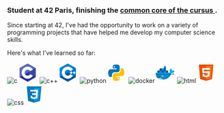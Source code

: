 ### Student at 42 Paris, finishing the [common core of the cursus ](https://github.com/titouanck/titouanck/blob/main/42-cursus.md).

Since starting at 42, I've had the opportunity to work on a variety of programming projects that have helped me develop my computer science skills.  
  
Here's what I've learned so far:  
  
![c](https://github.com/titouanck/titouanck/assets/87268044/5a3aa844-ebdf-4307-973d-8916bf1026ae)<svg xmlns="http://www.w3.org/2000/svg"  viewBox="0 0 48 48" width="48px" height="48px" clip-rule="evenodd"><path fill="#283593" fill-rule="evenodd" d="M22.903,3.286c0.679-0.381,1.515-0.381,2.193,0 c3.355,1.883,13.451,7.551,16.807,9.434C42.582,13.1,43,13.804,43,14.566c0,3.766,0,15.101,0,18.867 c0,0.762-0.418,1.466-1.097,1.847c-3.355,1.883-13.451,7.551-16.807,9.434c-0.679,0.381-1.515,0.381-2.193,0 c-3.355-1.883-13.451-7.551-16.807-9.434C5.418,34.899,5,34.196,5,33.434c0-3.766,0-15.101,0-18.867 c0-0.762,0.418-1.466,1.097-1.847C9.451,10.837,19.549,5.169,22.903,3.286z" clip-rule="evenodd"/><path fill="#5c6bc0" fill-rule="evenodd" d="M5.304,34.404C5.038,34.048,5,33.71,5,33.255 c0-3.744,0-15.014,0-18.759c0-0.758,0.417-1.458,1.094-1.836c3.343-1.872,13.405-7.507,16.748-9.38 c0.677-0.379,1.594-0.371,2.271,0.008c3.343,1.872,13.371,7.459,16.714,9.331c0.27,0.152,0.476,0.335,0.66,0.576L5.304,34.404z" clip-rule="evenodd"/><path fill="#fff" fill-rule="evenodd" d="M24,10c7.727,0,14,6.273,14,14s-6.273,14-14,14 s-14-6.273-14-14S16.273,10,24,10z M24,17c3.863,0,7,3.136,7,7c0,3.863-3.137,7-7,7s-7-3.137-7-7C17,20.136,20.136,17,24,17z" clip-rule="evenodd"/><path fill="#3949ab" fill-rule="evenodd" d="M42.485,13.205c0.516,0.483,0.506,1.211,0.506,1.784 c0,3.795-0.032,14.589,0.009,18.384c0.004,0.396-0.127,0.813-0.323,1.127L23.593,24L42.485,13.205z" clip-rule="evenodd"/></svg>
![c++](https://github.com/titouanck/titouanck/assets/87268044/c7c93976-ebc4-447d-b515-d61a23ae427a)<svg xmlns="http://www.w3.org/2000/svg"  viewBox="0 0 48 48" width="48px" height="48px" clip-rule="evenodd"><path fill="#00549d" fill-rule="evenodd" d="M22.903,3.286c0.679-0.381,1.515-0.381,2.193,0 c3.355,1.883,13.451,7.551,16.807,9.434C42.582,13.1,43,13.804,43,14.566c0,3.766,0,15.101,0,18.867 c0,0.762-0.418,1.466-1.097,1.847c-3.355,1.883-13.451,7.551-16.807,9.434c-0.679,0.381-1.515,0.381-2.193,0 c-3.355-1.883-13.451-7.551-16.807-9.434C5.418,34.899,5,34.196,5,33.434c0-3.766,0-15.101,0-18.867 c0-0.762,0.418-1.466,1.097-1.847C9.451,10.837,19.549,5.169,22.903,3.286z" clip-rule="evenodd"/><path fill="#0086d4" fill-rule="evenodd" d="M5.304,34.404C5.038,34.048,5,33.71,5,33.255 c0-3.744,0-15.014,0-18.759c0-0.758,0.417-1.458,1.094-1.836c3.343-1.872,13.405-7.507,16.748-9.38 c0.677-0.379,1.594-0.371,2.271,0.008c3.343,1.872,13.371,7.459,16.714,9.331c0.27,0.152,0.476,0.335,0.66,0.576L5.304,34.404z" clip-rule="evenodd"/><path fill="#fff" fill-rule="evenodd" d="M24,10c7.727,0,14,6.273,14,14s-6.273,14-14,14 s-14-6.273-14-14S16.273,10,24,10z M24,17c3.863,0,7,3.136,7,7c0,3.863-3.137,7-7,7s-7-3.137-7-7C17,20.136,20.136,17,24,17z" clip-rule="evenodd"/><path fill="#0075c0" fill-rule="evenodd" d="M42.485,13.205c0.516,0.483,0.506,1.211,0.506,1.784 c0,3.795-0.032,14.589,0.009,18.384c0.004,0.396-0.127,0.813-0.323,1.127L23.593,24L42.485,13.205z" clip-rule="evenodd"/><path fill="#fff" fill-rule="evenodd" d="M31 21H33V27H31zM38 21H40V27H38z" clip-rule="evenodd"/><path fill="#fff" fill-rule="evenodd" d="M29 23H35V25H29zM36 23H42V25H36z" clip-rule="evenodd"/></svg>
![python](https://github.com/titouanck/titouanck/assets/87268044/3400dc11-6a2a-4259-9bb3-8d774747f1e2)<svg xmlns="http://www.w3.org/2000/svg"  viewBox="0 0 48 48" width="48px" height="48px"><path fill="#0277BD" d="M24.047,5c-1.555,0.005-2.633,0.142-3.936,0.367c-3.848,0.67-4.549,2.077-4.549,4.67V14h9v2H15.22h-4.35c-2.636,0-4.943,1.242-5.674,4.219c-0.826,3.417-0.863,5.557,0,9.125C5.851,32.005,7.294,34,9.931,34h3.632v-5.104c0-2.966,2.686-5.896,5.764-5.896h7.236c2.523,0,5-1.862,5-4.377v-8.586c0-2.439-1.759-4.263-4.218-4.672C27.406,5.359,25.589,4.994,24.047,5z M19.063,9c0.821,0,1.5,0.677,1.5,1.502c0,0.833-0.679,1.498-1.5,1.498c-0.837,0-1.5-0.664-1.5-1.498C17.563,9.68,18.226,9,19.063,9z"/><path fill="#FFC107" d="M23.078,43c1.555-0.005,2.633-0.142,3.936-0.367c3.848-0.67,4.549-2.077,4.549-4.67V34h-9v-2h9.343h4.35c2.636,0,4.943-1.242,5.674-4.219c0.826-3.417,0.863-5.557,0-9.125C41.274,15.995,39.831,14,37.194,14h-3.632v5.104c0,2.966-2.686,5.896-5.764,5.896h-7.236c-2.523,0-5,1.862-5,4.377v8.586c0,2.439,1.759,4.263,4.218,4.672C19.719,42.641,21.536,43.006,23.078,43z M28.063,39c-0.821,0-1.5-0.677-1.5-1.502c0-0.833,0.679-1.498,1.5-1.498c0.837,0,1.5,0.664,1.5,1.498C29.563,38.32,28.899,39,28.063,39z"/></svg>
![docker](https://github.com/titouanck/titouanck/assets/87268044/ac35623c-14d4-4660-8e1a-201223312527)<svg xmlns="http://www.w3.org/2000/svg"  viewBox="0 0 48 48" width="48px" height="48px"><path fill="#03A9F4" d="M40,20c0.391-1.735-0.092-3.78-2.5-6c-3.914,3.543-2.795,7.227-1.5,9c0,0-0.166,1-4,1S2,24,2,24S0.167,40,18,40c15.593,0,19.973-12.003,20.828-15.076C39.182,24.972,39.579,25.003,40,25c2.147-0.017,4.93-1.171,6-5.484C43.162,18.533,41.339,18.978,40,20z"/><path fill="#0288D1" d="M2.165,28C2.9,32.739,5.983,40,18,40c12.185,0,17.523-7.33,19.682-12H2.165z"/><path fill="#81D4FA" d="M19.812,39.938C18.892,39.616,14.74,38.848,14,33c-4.209,1.863-7.938,1.375-9.579,1.008C6.583,37.237,10.591,40,18,40C18.623,40,19.224,39.976,19.812,39.938z"/><path fill="#FFF" d="M18 30A2 2 0 1 0 18 34A2 2 0 1 0 18 30Z"/><path fill="#37474F" d="M14.914,33.597c0.224,0.505,0.02,1.162-0.51,1.318c-3.301,0.973-6.146,1.102-8.297,1.102c-0.644-0.619-1.194-1.279-1.656-1.963c2.585,0,6.71-0.12,9.144-0.966C14.117,32.906,14.69,33.09,14.914,33.597z M2,27c0,0,1.875,0.125,3-1c1.875,1.688,5.94,1.088,7,0c1.063,1.688,6.938,1.375,8,0c1.25,1.438,6.625,1.75,8,0c0.479,1.461,6.819,1.874,8,0c1.061,1.088,5.063,1.938,7.311,0C43.875,27.188,46,27,46,27v1H2 M17,32c0,0.552,0.448,1,1,1s1-0.448,1-1s-0.448-1-1-1S17,31.448,17,32z"/><path fill="#01579B" d="M11,24H6v-5h5V24z M21,19h-5v5h5V19z M31,19h-5v5h5V19z M16,14h-5v5h5V14z M26,14h-5v5h5V14z"/><path fill="#0288D1" d="M16,24h-5v-5h5V24z M26,19h-5v5h5V19z M26,9h-5v5h5V9z M21,14h-5v5h5V14z"/></svg>
![html](https://github.com/titouanck/titouanck/assets/87268044/eb5abde9-619b-4f5b-8e7b-48946563e8b6)<svg xmlns="http://www.w3.org/2000/svg"  viewBox="0 0 48 48" width="48px" height="48px"><path fill="#E65100" d="M41,5H7l3,34l14,4l14-4L41,5L41,5z"/><path fill="#FF6D00" d="M24 8L24 39.9 35.2 36.7 37.7 8z"/><path fill="#FFF" d="M24,25v-4h8.6l-0.7,11.5L24,35.1v-4.2l4.1-1.4l0.3-4.5H24z M32.9,17l0.3-4H24v4H32.9z"/><path fill="#EEE" d="M24,30.9v4.2l-7.9-2.6L15.7,27h4l0.2,2.5L24,30.9z M19.1,17H24v-4h-9.1l0.7,12H24v-4h-4.6L19.1,17z"/></svg>
![css](https://github.com/titouanck/titouanck/assets/87268044/9028d06a-966e-4cbd-9cd6-1254d5b1d613)<svg xmlns="http://www.w3.org/2000/svg"  viewBox="0 0 48 48" width="48px" height="48px"><path fill="#0277BD" d="M41,5H7l3,34l14,4l14-4L41,5L41,5z"/><path fill="#039BE5" d="M24 8L24 39.9 35.2 36.7 37.7 8z"/><path fill="#FFF" d="M33.1 13L24 13 24 17 28.9 17 28.6 21 24 21 24 25 28.4 25 28.1 29.5 24 30.9 24 35.1 31.9 32.5 32.6 21 32.6 21z"/><path fill="#EEE" d="M24,13v4h-8.9l-0.3-4H24z M19.4,21l0.2,4H24v-4H19.4z M19.8,27h-4l0.3,5.5l7.9,2.6v-4.2l-4.1-1.4L19.8,27z"/></svg>
